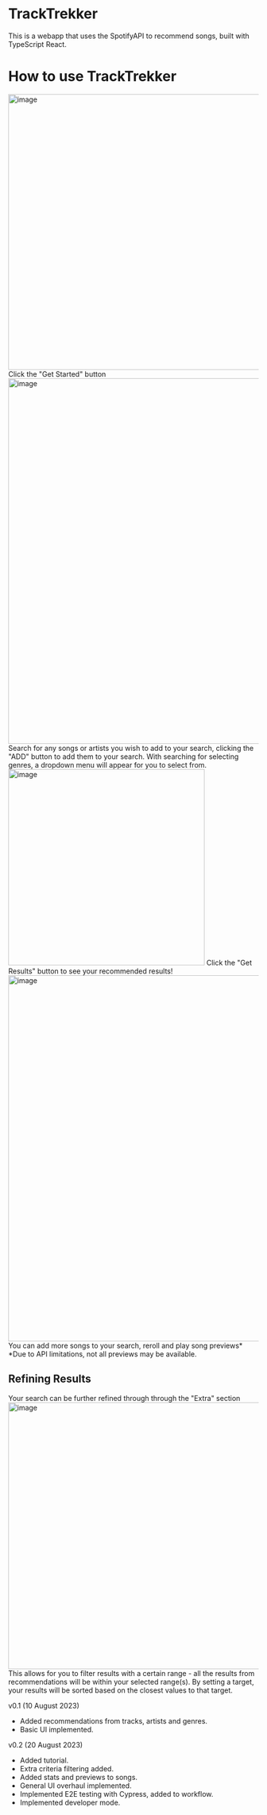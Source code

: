 # TrackTrekker

This is a webapp that uses the SpotifyAPI to recommend songs, built with TypeScript React.


# How to use TrackTrekker

<img width="555" alt="image" src="https://github.com/alux444/tracktrekker/assets/126375355/87c9122d-e925-45cc-a5c9-2f31cd383e2e">
Click the "Get Started" button

<img width="736" alt="image" src="https://github.com/alux444/tracktrekker/assets/126375355/70a6ceed-1153-42c8-8334-e26e4a47e685">
Search for any songs or artists you wish to add to your search, clicking the "ADD" button to add them to your search.
With searching for selecting genres, a dropdown menu will appear for you to select from.

<img width="395" alt="image" src="https://github.com/alux444/tracktrekker/assets/126375355/ca5a9c45-44a7-46f2-8172-141051792adf">
Click the "Get Results" button to see your recommended results!

<img width="737" alt="image" src="https://github.com/alux444/tracktrekker/assets/126375355/8640ac7b-1ad4-41ad-92a1-ae223978acad">
You can add more songs to your search, reroll and play song previews*
*Due to API limitations, not all previews may be available.

## Refining Results

Your search can be further refined through through the "Extra" section
<img width="537" alt="image" src="https://github.com/alux444/tracktrekker/assets/126375355/16abbc7e-4797-4f4d-bafd-58e95207ff3d">
This allows for you to filter results with a certain range - all the results from recommendations will be within your selected range(s).
By setting a target, your results will be sorted based on the closest values to that target.


v0.1 (10 August 2023)

-   Added recommendations from tracks, artists and genres.
-   Basic UI implemented.

v0.2 (20 August 2023)

-   Added tutorial.
-   Extra criteria filtering added.
-   Added stats and previews to songs.
-   General UI overhaul implemented.
-   Implemented E2E testing with Cypress, added to workflow.
-   Implemented developer mode.
